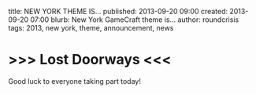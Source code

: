 title: NEW YORK THEME IS…
published: 2013-09-20 09:00
created: 2013-09-20 07:00
blurb: New York GameCraft theme is...
author: roundcrisis
tags: 2013, new york, theme, announcement, news

# >>> Lost Doorways <<<
Good luck to everyone taking part today!